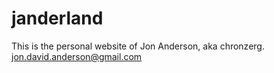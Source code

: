 # janderland

This is the personal website of Jon Anderson, aka chronzerg.
jon.david.anderson@gmail.com
